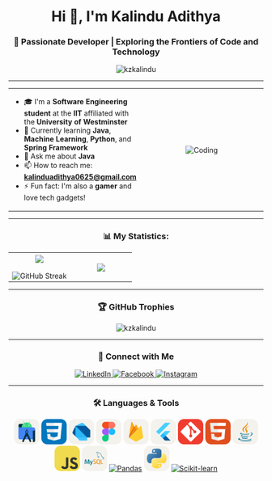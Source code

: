 <h1 align="center">Hi 👋, I'm Kalindu Adithya</h1>
<h3 align="center">🚀 Passionate Developer | Exploring the Frontiers of Code and Technology</h3>
<p align="center">
  <img src="https://komarev.com/ghpvc/?username=kzkalindu&label=Profile%20views&color=0e75b6&style=flat" alt="kzkalindu" />
</p>

---

<table align="center">
<tr border="none">
<td width="50%" align="left">

- 🎓 I'm a **Software Engineering student** at the **IIT** affiliated with the **University of Westminster**  
- 🌱 Currently learning **Java**, **Machine Learning**, **Python**, and **Spring Framework**  
- 💬 Ask me about **Java**  
- 📫 How to reach me: **kalinduadithya0625@gmail.com**  
- ⚡ Fun fact: I'm also a **gamer** and love tech gadgets!

</td>
<td width="50%" align="center">

<img align="center" alt="Coding" width="450" src="https://user-images.githubusercontent.com/74038190/225813708-98b745f2-7d22-48cf-9150-083f1b00d6c9.gif">

</td>
</tr>
</table>

---

<h3 align="center">📊 My Statistics:</h3>

<p align="center">
<table align="center">
<tr border="none">
<td width="50%" align="center">

  <img align="center" src="https://github-readme-stats.vercel.app/api?username=kzkalindu&theme=dark&show_icons=true&count_private=true" />
  <br><br>
  <img title="🔥 Get streak stats for your profile at git.io/streak-stats" alt="GitHub Streak" src="https://github-readme-streak-stats.herokuapp.com/?user=kzkalindu&theme=dark&hide_border=false" /> 

</td>
<td width="50%" align="center">

  <img align="center" src="https://github-readme-stats.anuraghazra1.vercel.app/api/top-langs/?username=kzkalindu&theme=dark&hide_border=false&no-bg=true&no-frame=true&langs_count=10"/>
</td>
</tr>
</table>
</p>

---

<h3 align="center">🏆 GitHub Trophies</h3>
<p align="center">
  <img src="https://github-profile-trophy.vercel.app/?username=kzkalindu&theme=darkhub" alt="kzkalindu" />
</p>

---

<h3 align="center">🔗 Connect with Me</h3>
<p align="center">
  <a href="https://linkedin.com/in/kalindu-adithya-wanni-arachchi" target="_blank">
    <img src="https://cdn.jsdelivr.net/gh/devicons/devicon/icons/linkedin/linkedin-original.svg" alt="LinkedIn" width="50" height="50"/>
  </a>
  <a href="https://fb.com/kalinduadithya" target="_blank">
    <img src="https://raw.githubusercontent.com/rahuldkjain/github-profile-readme-generator/master/src/images/icons/Social/facebook.svg" alt="Facebook" width="50" height="50"/>
  </a>
  <a href="https://instagram.com/kalindu_adi" target="_blank">
    <img src="https://www.edigitalagency.com.au/wp-content/uploads/new-Instagram-icon-png-full-colour.png" alt="Instagram" width="50" height="50"/>
  </a>
</p>

---

<h3 align="center">🛠️ Languages & Tools</h3>

<p align="center">
  <a href="https://developer.android.com" target="_blank"><img src="https://github.com/tandpfun/skill-icons/blob/main/icons/AndroidStudio-Light.svg" width="50" height="50" alt="Android Studio"/></a>
  <a href="https://www.w3schools.com/css/" target="_blank"><img src="https://github.com/tandpfun/skill-icons/blob/main/icons/CSS.svg" width="50" height="50" alt="CSS"/></a>
  <a href="https://dart.dev" target="_blank"><img src="https://github.com/tandpfun/skill-icons/blob/main/icons/Dart-Light.svg" width="50" height="50" alt="Dart"/></a>
  <a href="https://www.figma.com/" target="_blank"><img src="https://github.com/tandpfun/skill-icons/blob/main/icons/Figma-Light.svg" width="50" height="50" alt="Figma"/></a>
  <a href="https://firebase.google.com/" target="_blank"><img src="https://github.com/tandpfun/skill-icons/blob/main/icons/Firebase-Light.svg" width="50" height="50" alt="Firebase"/></a>
  <a href="https://flutter.dev" target="_blank"><img src="https://github.com/tandpfun/skill-icons/blob/main/icons/Flutter-Light.svg" width="50" height="50" alt="Flutter"/></a>
  <a href="https://git-scm.com/" target="_blank"><img src="https://github.com/tandpfun/skill-icons/blob/main/icons/Git.svg" width="50" height="50" alt="Git"/></a>
  <a href="https://www.w3.org/html/" target="_blank"><img src="https://github.com/tandpfun/skill-icons/blob/main/icons/HTML.svg" width="50" height="50" alt="HTML"/></a>
  <a href="https://www.java.com" target="_blank"><img src="https://github.com/tandpfun/skill-icons/blob/main/icons/Java-Light.svg" width="50" height="50" alt="Java"/></a>
  <a href="https://developer.mozilla.org/en-US/docs/Web/JavaScript" target="_blank"><img src="https://github.com/tandpfun/skill-icons/blob/main/icons/JavaScript.svg" width="50" height="50" alt="JavaScript"/></a>
  <a href="https://www.mysql.com/" target="_blank"><img src="https://github.com/tandpfun/skill-icons/blob/main/icons/MySQL-Light.svg" width="50" height="50" alt="MySQL"/></a>
  <a href="https://pandas.pydata.org/" target="_blank"><img src="https://cdn.jsdelivr.net/gh/devicons/devicon/icons/pandas/pandas-original.svg" width="50" height="50" alt="Pandas"/></a>
  <a href="https://www.python.org" target="_blank"><img src="https://github.com/tandpfun/skill-icons/blob/main/icons/Python-Light.svg" width="50" height="50" alt="Python"/></a>
  <a href="https://scikit-learn.org/" target="_blank"><img src="https://upload.wikimedia.org/wikipedia/commons/0/05/Scikit_learn_logo_small.svg" width="50" height="50" alt="Scikit-learn"/></a>
</p>
